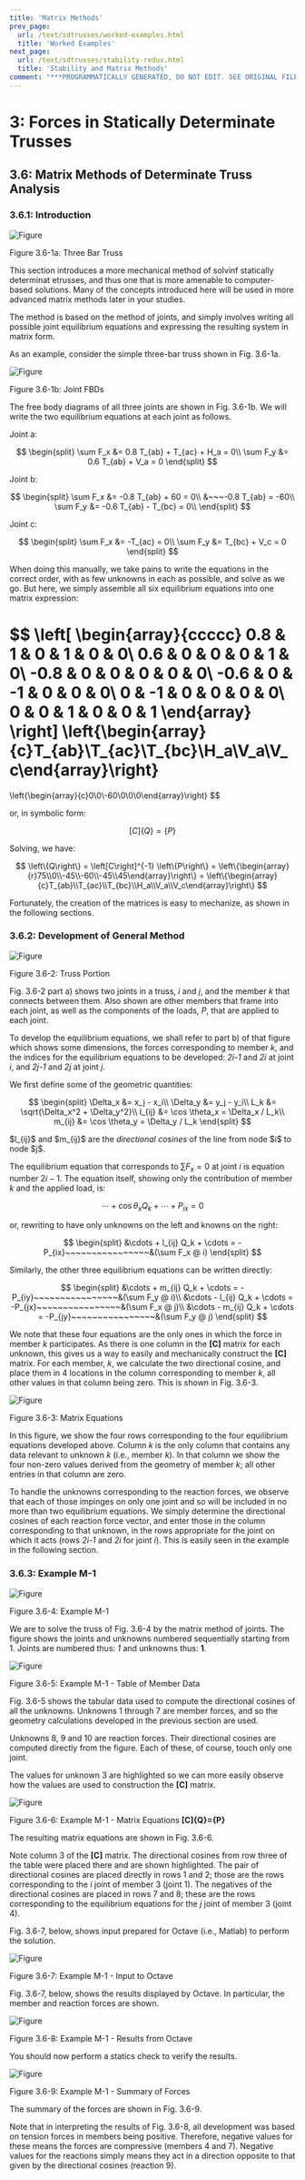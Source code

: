 ```yaml
---
title: 'Matrix Methods'
prev_page:
  url: /text/sdtrusses/worked-examples.html
  title: 'Worked Examples'
next_page:
  url: /text/sdtrusses/stability-redux.html
  title: 'Stability and Matrix Methods'
comment: "***PROGRAMMATICALLY GENERATED, DO NOT EDIT. SEE ORIGINAL FILES IN /content***"
---
```

# 3: Forces in Statically Determinate Trusses

## 3.6: Matrix Methods of Determinate Truss Analysis

### 3.6.1: Introduction

![Figure](../../images/sdtrusses/equilibrium/matrix/intro-truss.svg)

   Figure 3.6-1a: Three Bar Truss

This section introduces a more mechanical method of solvinf statically
determinat etrusses, and thus one that is more amenable to
computer-based solutions.  Many of the concepts introduced here will
be used in more advanced matrix methods later in your studies.

The method is based on the method of joints, and simply involves
writing all possible joint equilibrium equations and expressing the
resulting system in matrix form.

As an example, consider the simple three-bar truss shown in Fig. 3.6-1a. 


![Figure](../../images/sdtrusses/equilibrium/matrix/intro-fbds.svg)
   
Figure 3.6-1b: Joint FBDs

The free body diagrams of all three joints are shown in Fig. 3.6-1b.
We will write the two equilibrium equations at each joint as follows.

Joint a:

$$
   \begin{split}
   \sum F_x &= 0.8 T_{ab} + T_{ac} + H_a = 0\\
   \sum F_y &= 0.6 T_{ab} + V_a = 0
   \end{split}
$$

Joint b:

$$
   \begin{split}
   \sum F_x &= -0.8 T_{ab} + 60 = 0\\
            &~~~-0.8 T_{ab} = -60\\
   \sum F_y &= -0.6 T_{ab} - T_{bc} = 0\\
   \end{split}
$$


Joint c:

$$
   \begin{split}
   \sum F_x &= -T_{ac} = 0\\
   \sum F_y &= T_{bc} + V_c = 0
   \end{split}
$$


When doing this manually, we take pains to write the equations in the
correct order, with as few unknowns in each as possible, and solve as
we go.  But here, we simply assemble all six equilibrium equations into one matrix
expression:

$$
   \left[
   \begin{array}{ccccc}
   0.8 & 1 & 0 & 1 & 0 & 0\\
   0.6 & 0 & 0 & 0 & 1 & 0\\
   -0.8 & 0 & 0 & 0 & 0 & 0\\
   -0.6 & 0 & -1 & 0 & 0 & 0\\
   0 & -1  & 0 & 0 & 0 & 0\\
    0 & 0 & 1 & 0 & 0 & 1
   \end{array}
   \right]
   \left\{\begin{array}{c}T_{ab}\\T_{ac}\\T_{bc}\\H_a\\V_a\\V_c\end{array}\right\}
   =
   \left\{\begin{array}{c}0\\0\\-60\\0\\0\\0\end{array}\right\}
$$

or, in symbolic form:

$$
   \left[C\right] \left\{Q\right\} = \left\{P\right\}
$$

Solving, we have:

$$
   \left\{Q\right\} = \left[C\right]^{-1} \left\{P\right\} = 
   \left\{\begin{array}{r}75\\0\\-45\\-60\\-45\\45\end{array}\right\} =
   \left\{\begin{array}{c}T_{ab}\\T_{ac}\\T_{bc}\\H_a\\V_a\\V_c\end{array}\right\}  
$$

Fortunately, the creation of the matrices is easy to mechanize, as
shown in the following sections.

### 3.6.2: Development of General Method

![Figure](../../images/sdtrusses/equilibrium/matrix/member-1.svg)

Figure 3.6-2: Truss Portion

Fig. 3.6-2 part a) shows two joints in a truss, _i_ and _j_, and the
member _k_ that connects between them.  Also shown are other members
that frame into each joint, as well as the components of the loads, _P_, that are
applied to each joint.

To develop the equilibrium equations, we shall refer to part b) of
that figure which shows some dimensions, the forces corresponding to
member _k_, and the indices for the equilibrium equations to be developed:
_2i-1_ and _2i_ at joint _i_, and _2j-1_ and _2j_ at joint _j_.

We first define some of the geometric quantities:

$$
   \begin{split}
   \Delta_x &= x_j - x_i\\
   \Delta_y &= y_j - y_i\\
   L_k &= \sqrt{\Delta_x^2 + \Delta_y^2}\\
   l_{ij} &= \cos \theta_x = \Delta_x / L_k\\
   m_{ij} &= \cos \theta_y = \Delta_y / L_k
   \end{split}
$$

<div class="admonition important">
$l_{ij}$ and $m_{ij}$ are the <em>directional cosines</em> of the line from node $i$ to node $j$.
</div>

The equilibrium equation that corresponds to $\sum F_x=0$ at joint _i_
is equation number $2i-1$.  The equation itself, showing only the
contribution of member _k_ and the applied load, is:

$$
   \cdots + \cos\theta_x Q_k + \cdots + P_{ix} = 0
$$

or, rewriting to have only unknowns on the left and knowns on the
right:

$$
   \begin{split}
   &\cdots + l_{ij} Q_k + \cdots = -P_{ix}~~~~~~~~~~~~~~~~&(\sum F_x @ i)
   \end{split}
$$

Similarly, the other three equilibrium equations can be written directly:

$$
   \begin{split}
   &\cdots + m_{ij} Q_k + \cdots = -P_{iy}~~~~~~~~~~~~~~~~&(\sum F_y @ i)\\
   &\cdots - l_{ij} Q_k + \cdots = -P_{jx}~~~~~~~~~~~~~~~~&(\sum F_x @ j)\\
   &\cdots - m_{ij} Q_k + \cdots = -P_{jy}~~~~~~~~~~~~~~~~&(\sum F_y @ j)
   \end{split}
$$

We note that these four equations are the only ones in which the force
in member _k_ participates.  As there is one column in the **[C]**
matrix for each unknown, this gives us a way to easily and
mechanically construct the **[C]** matrix.  For each member, _k_, we
calculate the two directional cosine, and place them in 4 locations in
the column corresponding to member _k_, all other values in that
column being zero.  This is shown in Fig. 3.6-3.

![Figure](../../images/sdtrusses/equilibrium/matrix/member-2.svg)

Figure 3.6-3: Matrix Equations

In this figure, we show the four rows corresponding to the four
equilibrium equations developed above.  Column _k_ is the only column
that contains any data relevant to unknown _k_ (i.e., member _k_).  In
that column we show the four non-zero values derived from the geometry
of member _k_; all other entries in that column are zero.

To handle the unknowns corresponding to the reaction forces, we
observe that each of those impinges on only one joint and so will be
included in no more than two equilibrium equations.  We simply
determine the directional cosines of each reaction force vector, and
enter those in the column corresponding to that unknown, in the rows
appropriate for the joint on which it acts (rows _2i-1_ and _2i_ for
joint _i_).  This is easily seen in the example in the following
section.


### 3.6.3: Example M-1

![Figure](../../images/sdtrusses/equilibrium/matrix/example-m-1-truss.svg)

Figure 3.6-4: Example M-1

We are to solve the truss of Fig. 3.6-4 by the matrix method of
joints.  The figure shows the joints and unknowns numbered
sequentially starting from 1.  Joints are numbered thus: _1_ and
unknowns thus: **1**.


![Figure](../../images/sdtrusses/equilibrium/matrix/example-m-1-table.svg)

Figure 3.6-5: Example M-1 - Table of Member Data

Fig. 3.6-5 shows the tabular data used to compute the directional
cosines of all the unknowns.  Unknowns 1 through 7 are member forces,
and so the geometry calculations developed in the previous section are
used.

Unknowns 8, 9 and 10 are reaction forces.  Their directional cosines
are computed directly from the figure.  Each of these, of course,
touch only one joint.

The values for unknown 3 are highlighted so we can more easily observe
how the values are used to construction the **[C]** matrix.


![Figure](../../images/sdtrusses/equilibrium/matrix/example-m-1-matrix.svg)

Figure 3.6-6: Example M-1 - Matrix Equations **[C]{Q}={P}**

The resulting matrix equations are shown in Fig. 3.6-6.

Note column 3 of the **[C]** matrix.  The directional cosines from row
three of the table were placed there and are shown highlighted.  The
pair of directional cosines are placed directly in rows 1 and 2; those
are the rows corresponding to the _i_ joint of member 3 (joint 1).
The negatives of the directional cosines are placed in rows 7 and 8;
these are the rows corresponding to the equilibrium equations for the
_j_ joint of member 3 (joint 4).


Fig. 3.6-7, below, shows input prepared for Octave (i.e., Matlab) to perform the solution.

![Figure](../../images/sdtrusses/equilibrium/matrix/example-m-1-octave-in.svg)

Figure 3.6-7: Example M-1 - Input to Octave

Fig. 3.6-7, below, shows the results displayed by Octave.  In
particular, the member and reaction forces are shown.

![Figure](../../images/sdtrusses/equilibrium/matrix/example-m-1-octave-out.svg)

Figure 3.6-8: Example M-1 - Results from Octave


<div class="admonition important">
   You should now perform a statics check to verify the results.
</div>

![Figure](../../images/sdtrusses/equilibrium/matrix/example-m-1-summary.svg)

Figure 3.6-9: Example M-1 - Summary of Forces

The summary of the forces are shown in Fig. 3.6-9.

Note that in interpreting the results of Fig. 3.6-8, all development
was based on tension forces in members being positive.  Therefore,
negative values for these means the forces are compressive (members 4
and 7).  Negative values for the reactions simply means they act in a
direction opposite to that given by the directional cosines (reaction
9).



